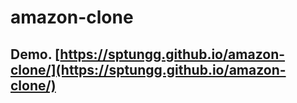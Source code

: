 # amazon-clone

## Demo. [https://sptungg.github.io/amazon-clone/](https://sptungg.github.io/amazon-clone/)